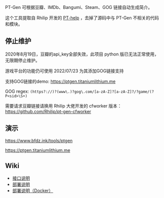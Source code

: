 PT-Gen 可根据豆瓣、IMDb、Bangumi、Steam、GOG 链接自动生成简介。

这个工具提取自 Rhilip 开发的 [PT-help](https://github.com/Rhilip/PT-help) ，去掉了源码中与 PT-Gen 不相关的代码和模块。

## 停止维护

2020年8月19日，豆瓣的api_key全部失效，此项目 python 版已无法正常使用，无限期停止维护。

游戏平台的功能仍可使用 2022/07/23 为其添加GOG链接支持

支持GOG链接的demo:  https://ptgen.titaniumlithium.me

GOG regex: `(https?://)?(www\.)?gog\.com/[a-zA-Z]?[a-zA-Z]?/?game/(?P<sid>\S+)`

需要请求豆瓣链接请换用 Rhilip 大佬开发的 cfworker 版本：https://github.com/Rhilip/pt-gen-cfworker

## 演示

https://www.bfdz.ink/tools/ptgen

https://ptgen.titaniumlithium.me

## Wiki

- [接口说明](https://github.com/BFDZ/PT-Gen/wiki/%E6%8E%A5%E5%8F%A3%E8%AF%B4%E6%98%8E)
- [部署说明](https://github.com/BFDZ/PT-Gen/wiki/%E9%83%A8%E7%BD%B2%E8%AF%B4%E6%98%8E)
- [部署说明（Docker）](https://github.com/BFDZ/PT-Gen/wiki/%E9%83%A8%E7%BD%B2%E8%AF%B4%E6%98%8E%EF%BC%88Docker%EF%BC%89)
